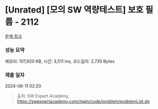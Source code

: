 # [Unrated] [모의 SW 역량테스트] 보호 필름 - 2112 

[문제 링크](https://swexpertacademy.com/main/code/problem/problemDetail.do?contestProbId=AV5V1SYKAaUDFAWu) 

### 성능 요약

메모리: 107,920 KB, 시간: 3,511 ms, 코드길이: 2,735 Bytes

### 제출 일자

2024-06-11 02:20



> 출처: SW Expert Academy, https://swexpertacademy.com/main/code/problem/problemList.do